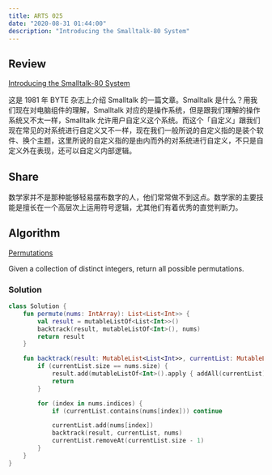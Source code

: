 ```yaml
---
title: ARTS 025
date: "2020-08-31 01:44:00"
description: "Introducing the Smalltalk-80 System"
---
```

## Review
[Introducing the Smalltalk-80 System](http://tech-insider.org/star/research/acrobat/8108.pdf)

这是 1981 年 BYTE 杂志上介绍 Smalltalk 的一篇文章。Smalltalk 是什么？用我们现在对电脑组件的理解，Smalltalk 对应的是操作系统，但是跟我们理解的操作系统又不太一样，Smalltalk 允许用户自定义这个系统。而这个「自定义」跟我们现在常见的对系统进行自定义又不一样，现在我们一般所说的自定义指的是装个软件、换个主题，这里所说的自定义指的是由内而外的对系统进行自定义，不只是自定义外在表现，还可以自定义内部逻辑。

## Share
数学家并不是那种能够轻易摆布数字的人，他们常常做不到这点。数学家的主要技能是擅长在一个高层次上运用符号逻辑，尤其他们有着优秀的直觉判断力。

## Algorithm
[Permutations](https://leetcode.com/problems/permutations/)

Given a collection of distinct integers, return all possible permutations.

### Solution
```kotlin
class Solution {
    fun permute(nums: IntArray): List<List<Int>> {
        val result = mutableListOf<List<Int>>()
        backtrack(result, mutableListOf<Int>(), nums)
        return result
    }

    fun backtrack(result: MutableList<List<Int>>, currentList: MutableList<Int>, nums: IntArray) {
        if (currentList.size == nums.size) {
            result.add(mutableListOf<Int>().apply { addAll(currentList) })
            return
        }

        for (index in nums.indices) {
            if (currentList.contains(nums[index])) continue

            currentList.add(nums[index])
            backtrack(result, currentList, nums)
            currentList.removeAt(currentList.size - 1)
        }
    }
}
```
